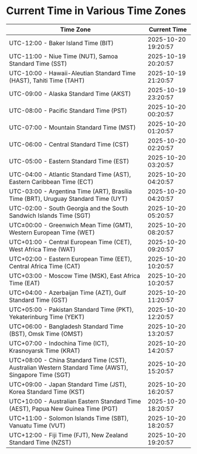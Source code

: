 # Current Time in Various Time Zones

| Time Zone | Current Time |
|-----------|--------------|
| UTC-12:00 - Baker Island Time (BIT) | 2025-10-20 19:20:57 |
| UTC-11:00 - Niue Time (NUT), Samoa Standard Time (SST) | 2025-10-19 20:20:57 |
| UTC-10:00 - Hawaii-Aleutian Standard Time (HAST), Tahiti Time (TAHT) | 2025-10-19 21:20:57 |
| UTC-09:00 - Alaska Standard Time (AKST) | 2025-10-19 23:20:57 |
| UTC-08:00 - Pacific Standard Time (PST) | 2025-10-20 00:20:57 |
| UTC-07:00 - Mountain Standard Time (MST) | 2025-10-20 01:20:57 |
| UTC-06:00 - Central Standard Time (CST) | 2025-10-20 02:20:57 |
| UTC-05:00 - Eastern Standard Time (EST) | 2025-10-20 03:20:57 |
| UTC-04:00 - Atlantic Standard Time (AST), Eastern Caribbean Time (ECT) | 2025-10-20 04:20:57 |
| UTC-03:00 - Argentina Time (ART), Brasília Time (BRT), Uruguay Standard Time (UYT) | 2025-10-20 04:20:57 |
| UTC-02:00 - South Georgia and the South Sandwich Islands Time (SGT) | 2025-10-20 05:20:57 |
| UTC±00:00 - Greenwich Mean Time (GMT), Western European Time (WET) | 2025-10-20 08:20:57 |
| UTC+01:00 - Central European Time (CET), West Africa Time (WAT) | 2025-10-20 09:20:57 |
| UTC+02:00 - Eastern European Time (EET), Central Africa Time (CAT) | 2025-10-20 10:20:57 |
| UTC+03:00 - Moscow Time (MSK), East Africa Time (EAT) | 2025-10-20 10:20:57 |
| UTC+04:00 - Azerbaijan Time (AZT), Gulf Standard Time (GST) | 2025-10-20 11:20:57 |
| UTC+05:00 - Pakistan Standard Time (PKT), Yekaterinburg Time (YEKT) | 2025-10-20 12:20:57 |
| UTC+06:00 - Bangladesh Standard Time (BST), Omsk Time (OMST) | 2025-10-20 13:20:57 |
| UTC+07:00 - Indochina Time (ICT), Krasnoyarsk Time (KRAT) | 2025-10-20 14:20:57 |
| UTC+08:00 - China Standard Time (CST), Australian Western Standard Time (AWST), Singapore Time (SGT) | 2025-10-20 15:20:57 |
| UTC+09:00 - Japan Standard Time (JST), Korea Standard Time (KST) | 2025-10-20 16:20:57 |
| UTC+10:00 - Australian Eastern Standard Time (AEST), Papua New Guinea Time (PGT) | 2025-10-20 18:20:57 |
| UTC+11:00 - Solomon Islands Time (SBT), Vanuatu Time (VUT) | 2025-10-20 18:20:57 |
| UTC+12:00 - Fiji Time (FJT), New Zealand Standard Time (NZST) | 2025-10-20 19:20:57 |
